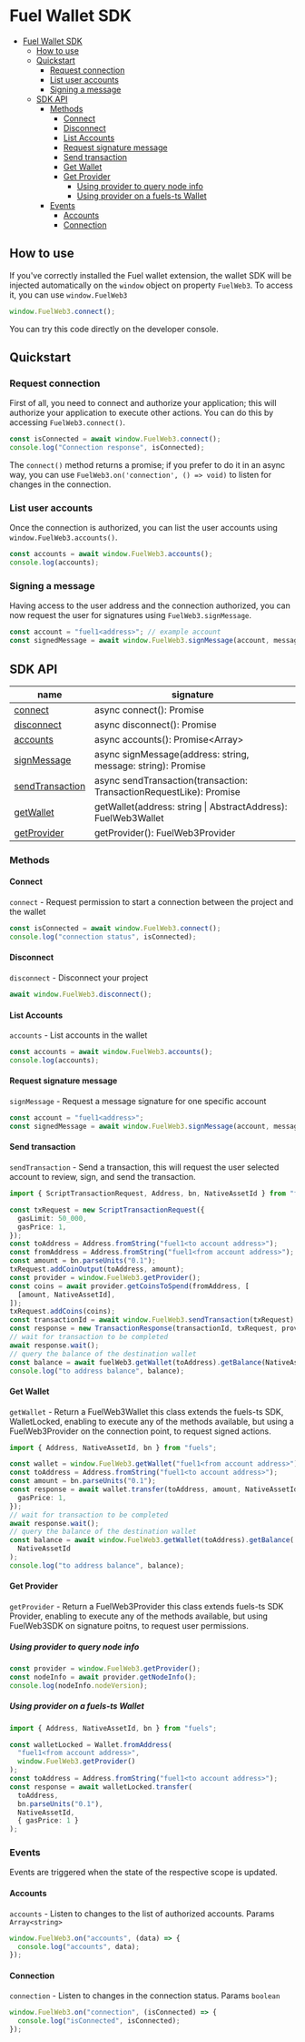 # Fuel Wallet SDK

- [Fuel Wallet SDK](#fuel-wallet-sdk)
  - [How to use](#how-to-use)
  - [Quickstart](#quickstart)
    - [Request connection](#request-connection)
    - [List user accounts](#list-user-accounts)
    - [Signing a message](#signing-a-message)
  - [SDK API](#sdk-api)
    - [Methods](#methods)
      - [Connect](#connect)
      - [Disconnect](#disconnect)
      - [List Accounts](#list-accounts)
      - [Request signature message](#request-signature-message)
      - [Send transaction](#send-transaction)
      - [Get Wallet](#get-wallet)
      - [Get Provider](#get-provider)
        - [Using provider to query node info](#using-provider-to-query-node-info)
        - [Using provider on a fuels-ts Wallet](#using-provider-on-a-fuels-ts-wallet)
    - [Events](#events)
      - [Accounts](#accounts)
      - [Connection](#connection)

## How to use

If you've correctly installed the Fuel wallet extension, the wallet SDK will be injected automatically on the `window` object on property `FuelWeb3`. To access it, you can use `window.FuelWeb3`

```ts
window.FuelWeb3.connect();
```

You can try this code directly on the developer console.

## Quickstart

### Request connection

First of all, you need to connect and authorize your application; this will authorize your application to execute other actions. You can do this by accessing `FuelWeb3.connect()`.

```ts
const isConnected = await window.FuelWeb3.connect();
console.log("Connection response", isConnected);
```

The `connect()` method returns a promise; if you prefer to do it in an async way, you can use `FuelWeb3.on('connection', () => void)` to
listen for changes in the connection.

### List user accounts

Once the connection is authorized, you can list the user accounts using `window.FuelWeb3.accounts()`.

```ts
const accounts = await window.FuelWeb3.accounts();
console.log(accounts);
```

### Signing a message

Having access to the user address and the connection authorized, you can now request the user for signatures using `FuelWeb3.signMessage`.

```ts
const account = "fuel1<address>"; // example account
const signedMessage = await window.FuelWeb3.signMessage(account, message);
```

## SDK API

| name                                      | signature                                                                   |
| ----------------------------------------- | --------------------------------------------------------------------------- |
| [connect](#connect)                       | async connect(): Promise<boolean>                                           |
| [disconnect](#disconnect)                 | async disconnect(): Promise<boolean>                                        |
| [accounts](#list-user-accounts)           | async accounts(): Promise<Array<string>>                                    |
| [signMessage](#request-signature-message) | async signMessage(address: string, message: string): Promise<string>        |
| [sendTransaction](#send-transaction)      | async sendTransaction(transaction: TransactionRequestLike): Promise<string> |
| [getWallet](#get-wallet)                  | getWallet(address: string \| AbstractAddress): FuelWeb3Wallet               |
| [getProvider](#get-provider)              | getProvider(): FuelWeb3Provider                                             |

### Methods

#### Connect

`connect` - Request permission to start a connection between the project and the wallet

```ts
const isConnected = await window.FuelWeb3.connect();
console.log("connection status", isConnected);
```

#### Disconnect

`disconnect` - Disconnect your project

```ts
await window.FuelWeb3.disconnect();
```

#### List Accounts

`accounts` - List accounts in the wallet

```ts
const accounts = await window.FuelWeb3.accounts();
console.log(accounts);
```

#### Request signature message

`signMessage` - Request a message signature for one specific account

```ts
const account = "fuel1<address>";
const signedMessage = await window.FuelWeb3.signMessage(account, message);
```

#### Send transaction

`sendTransaction` - Send a transaction, this will request the user selected account to review,
sign, and send the transaction.

```ts
import { ScriptTransactionRequest, Address, bn, NativeAssetId } from "fuels";

const txRequest = new ScriptTransactionRequest({
  gasLimit: 50_000,
  gasPrice: 1,
});
const toAddress = Address.fromString("fuel1<to account address>");
const fromAddress = Address.fromString("fuel1<from account address>");
const amount = bn.parseUnits("0.1");
txRequest.addCoinOutput(toAddress, amount);
const provider = window.FuelWeb3.getProvider();
const coins = await provider.getCoinsToSpend(fromAddress, [
  [amount, NativeAssetId],
]);
txRequest.addCoins(coins);
const transactionId = await window.FuelWeb3.sendTransaction(txRequest);
const response = new TransactionResponse(transactionId, txRequest, provider);
// wait for transaction to be completed
await response.wait();
// query the balance of the destination wallet
const balance = await fuelWeb3.getWallet(toAddress).getBalance(NativeAssetId);
console.log("to address balance", balance);
```

#### Get Wallet

`getWallet` - Return a FuelWeb3Wallet this class extends the fuels-ts SDK, WalletLocked,
enabling to execute any of the methods available, but using a FuelWeb3Provider on the connection point,
to request signed actions.

```ts
import { Address, NativeAssetId, bn } from "fuels";

const wallet = window.FuelWeb3.getWallet("fuel1<from account address>");
const toAddress = Address.fromString("fuel1<to account address>");
const amount = bn.parseUnits("0.1");
const response = await wallet.transfer(toAddress, amount, NativeAssetId, {
  gasPrice: 1,
});
// wait for transaction to be completed
await response.wait();
// query the balance of the destination wallet
const balance = await window.FuelWeb3.getWallet(toAddress).getBalance(
  NativeAssetId
);
console.log("to address balance", balance);
```

#### Get Provider

`getProvider` - Return a FuelWeb3Provider this class extends fuels-ts SDK Provider, enabling to execute any of the methods available, but using FuelWeb3SDK on signature poitns, to request user permissions.

##### Using provider to query node info

```ts
const provider = window.FuelWeb3.getProvider();
const nodeInfo = await provider.getNodeInfo();
console.log(nodeInfo.nodeVersion);
```

##### Using provider on a fuels-ts Wallet

```ts
import { Address, NativeAssetId, bn } from "fuels";

const walletLocked = Wallet.fromAddress(
  "fuel1<from account address>",
  window.FuelWeb3.getProvider()
);
const toAddress = Address.fromString("fuel1<to account address>");
const response = await walletLocked.transfer(
  toAddress,
  bn.parseUnits("0.1"),
  NativeAssetId,
  { gasPrice: 1 }
);
```

### Events

Events are triggered when the state of the respective scope is updated.

#### Accounts

`accounts` - Listen to changes to the list of authorized accounts. Params `Array<string>`

```ts
window.FuelWeb3.on("accounts", (data) => {
  console.log("accounts", data);
});
```

#### Connection

`connection` - Listen to changes in the connection status. Params `boolean`

```ts
window.FuelWeb3.on("connection", (isConnected) => {
  console.log("isConnected", isConnected);
});
```
